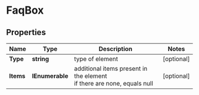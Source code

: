 # FaqBox


## Properties

| Name | Type | Description | Notes |
|------------ | ------------- | ------------- | -------------|
**Type** | **string** | type of element |[optional]|
**Items** | **IEnumerable<FaqBoxElement>** | additional items present in the element<br>if there are none, equals null |[optional]|